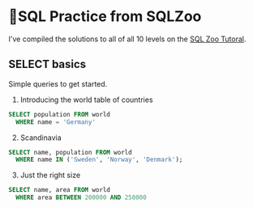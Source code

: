 # 🚀SQL Practice from SQLZoo

I've compiled the solutions to all of all 10 levels on the [SQL Zoo Tutoral](http://sqlzoo.net/wiki/SQL_Tutorial).  


## SELECT basics
Simple queries to get started.

1. Introducing the world table of countries

```sql
SELECT population FROM world
  WHERE name = 'Germany'
```
2. Scandinavia

```sql
SELECT name, population FROM world
  WHERE name IN ('Sweden', 'Norway', 'Denmark');
```

3. Just the right size

```sql
SELECT name, area FROM world
  WHERE area BETWEEN 200000 AND 250000
  ```
